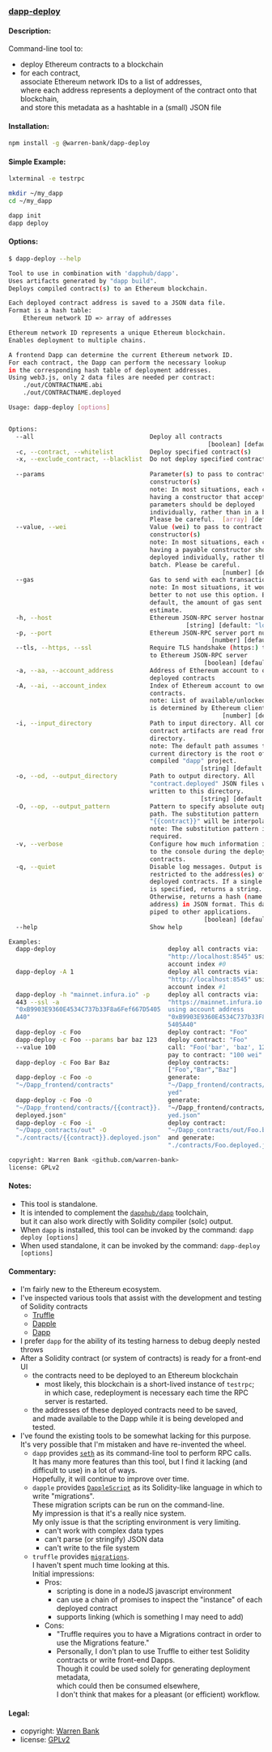 ### [dapp-deploy](https://github.com/warren-bank/dapp-deploy)

#### Description:

Command-line tool to:
* deploy Ethereum contracts to a blockchain
* for each contract,<br>
  associate Ethereum network IDs to a list of addresses,<br>
  where each address represents a deployment of the contract onto that blockchain,<br>
  and store this metadata as a hashtable in a (small) JSON file

#### Installation:

```bash
npm install -g @warren-bank/dapp-deploy
```

#### Simple Example:

```bash
lxterminal -e testrpc

mkdir ~/my_dapp
cd ~/my_dapp

dapp init
dapp deploy
```

#### Options:

```bash
$ dapp-deploy --help

Tool to use in combination with 'dapphub/dapp'.
Uses artifacts generated by "dapp build".
Deploys compiled contract(s) to an Ethereum blockchain.

Each deployed contract address is saved to a JSON data file.
Format is a hash table:
    Ethereum network ID => array of addresses

Ethereum network ID represents a unique Ethereum blockchain.
Enables deployment to multiple chains.

A frontend Dapp can determine the current Ethereum network ID.
For each contract, the Dapp can perform the necessary lookup
in the corresponding hash table of deployment addresses.
Using web3.js, only 2 data files are needed per contract:
    ./out/CONTRACTNAME.abi
    ./out/CONTRACTNAME.deployed

Usage: dapp-deploy [options]


Options:
  --all                                Deploy all contracts
                                                       [boolean] [default: true]
  -c, --contract, --whitelist          Deploy specified contract(s)      [array]
  -x, --exclude_contract, --blacklist  Do not deploy specified contract(s)
                                                                         [array]
  --params                             Parameter(s) to pass to contract
                                       constructor(s)
                                       note: In most situations, each contract
                                       having a constructor that accepts input
                                       parameters should be deployed
                                       individually, rather than in a batch.
                                       Please be careful.  [array] [default: []]
  --value, --wei                       Value (wei) to pass to contract
                                       constructor(s)
                                       note: In most situations, each contract
                                       having a payable constructor should be
                                       deployed individually, rather than in a
                                       batch. Please be careful.
                                                           [number] [default: 0]
  --gas                                Gas to send with each transaction
                                       note: In most situations, it would be
                                       better to not use this option. By
                                       default, the amount of gas sent is an
                                       estimate.                        [number]
  -h, --host                           Ethereum JSON-RPC server hostname
                                                 [string] [default: "localhost"]
  -p, --port                           Ethereum JSON-RPC server port number
                                                        [number] [default: 8545]
  --tls, --https, --ssl                Require TLS handshake (https:) to connect
                                       to Ethereum JSON-RPC server
                                                      [boolean] [default: false]
  -a, --aa, --account_address          Address of Ethereum account to own
                                       deployed contracts               [string]
  -A, --ai, --account_index            Index of Ethereum account to own deployed
                                       contracts.
                                       note: List of available/unlocked accounts
                                       is determined by Ethereum client.
                                                           [number] [default: 0]
  -i, --input_directory                Path to input directory. All compiled
                                       contract artifacts are read from this
                                       directory.
                                       note: The default path assumes that the
                                       current directory is the root of a
                                       compiled "dapp" project.
                                                     [string] [default: "./out"]
  -o, --od, --output_directory         Path to output directory. All
                                       "contract.deployed" JSON files will be
                                       written to this directory.
                                                     [string] [default: "./out"]
  -O, --op, --output_pattern           Pattern to specify absolute output file
                                       path. The substitution pattern
                                       "{{contract}}" will be interpolated.
                                       note: The substitution pattern is
                                       required.                        [string]
  -v, --verbose                        Configure how much information is logged
                                       to the console during the deployment of
                                       contracts.                        [count]
  -q, --quiet                          Disable log messages. Output is
                                       restricted to the address(es) of newly
                                       deployed contracts. If a single contract
                                       is specified, returns a string.
                                       Otherwise, returns a hash (name =>
                                       address) in JSON format. This data can be
                                       piped to other applications.
                                                      [boolean] [default: false]
  --help                               Show help                       [boolean]

Examples:
  dapp-deploy                               deploy all contracts via:
                                            "http://localhost:8545" using
                                            account index #0
  dapp-deploy -A 1                          deploy all contracts via:
                                            "http://localhost:8545" using
                                            account index #1
  dapp-deploy -h "mainnet.infura.io" -p     deploy all contracts via:
  443 --ssl -a                              "https://mainnet.infura.io:443"
  "0xB9903E9360E4534C737b33F8a6Fef667D5405  using account address
  A40"                                      "0xB9903E9360E4534C737b33F8a6Fef667D
                                            5405A40"
  dapp-deploy -c Foo                        deploy contract: "Foo"
  dapp-deploy -c Foo --params bar baz 123   deploy contract: "Foo"
  --value 100                               call: "Foo('bar', 'baz', 123)"
                                            pay to contract: "100 wei"
  dapp-deploy -c Foo Bar Baz                deploy contracts:
                                            ["Foo","Bar","Baz"]
  dapp-deploy -c Foo -o                     generate:
  "~/Dapp_frontend/contracts"               "~/Dapp_frontend/contracts/Foo.deplo
                                            yed"
  dapp-deploy -c Foo -O                     generate:
  "~/Dapp_frontend/contracts/{{contract}}.  "~/Dapp_frontend/contracts/Foo.deplo
  deployed.json"                            yed.json"
  dapp-deploy -c Foo -i                     deploy contract:
  "~/Dapp_contracts/out" -O                 "~/Dapp_contracts/out/Foo.bin"
  "./contracts/{{contract}}.deployed.json"  and generate:
                                            "./contracts/Foo.deployed.json"

copyright: Warren Bank <github.com/warren-bank>
license: GPLv2
```

#### Notes:

* This tool is standalone.
* It is intended to complement the [`dapphub/dapp`](https://github.com/dapphub/dapp) toolchain,<br>
  but it can also work directly with Solidity compiler (solc) output.
* When `dapp` is installed, this tool can be invoked by the command: `dapp deploy [options]`
* When used standalone, it can be invoked by the command: `dapp-deploy [options]`

#### Commentary:

* I'm fairly new to the Ethereum ecosystem.
* I've inspected various tools that assist with the development and testing of Solidity contracts
  * [Truffle](https://github.com/trufflesuite/truffle)
  * [Dapple](https://github.com/dapphub/dapple)
  * [Dapp](https://github.com/dapphub/dapp)
* I prefer `dapp` for the ability of its testing harness to debug deeply nested throws
* After a Solidity contract (or system of contracts) is ready for a front-end UI
  * the contracts need to be deployed to an Ethereum blockchain
    * most likely, this blockchain is a short-lived instance of `testrpc`;<br>
      in which case, redeployment is necessary each time the RPC server is restarted.
  * the addresses of these deployed contracts need to be saved,<br>
    and made available to the Dapp while it is being developed and tested.
* I've found the existing tools to be somewhat lacking for this purpose.<br>
  It's very possible that I'm mistaken and have re-invented the wheel.
  * `dapp` provides [`seth`](https://github.com/dapphub/seth) as its command-line tool to perform RPC calls.<br>
    It has many more features than this tool, but I find it lacking (and difficult to use) in a lot of ways.<br>
    Hopefully, it will continue to improve over time.
  * `dapple` provides [`DappleScript`](http://dapple.readthedocs.io/en/master/dapplescript/) as its Solidity-like language in which to write "migrations".<br>
    These migration scripts can be run on the command-line.<br>
    My impression is that it's a really nice system.<br>
    My only issue is that the scripting environment is very limiting.
    * can't work with complex data types
    * can't parse (or stringify) JSON data
    * can't write to the file system
  * `truffle` provides [`migrations`](http://truffleframework.com/docs/getting_started/migrations).<br>
    I haven't spent much time looking at this.<br>
    Initial impressions:
    * Pros:
      * scripting is done in a nodeJS javascript environment
      * can use a chain of promises to inspect the "instance" of each deployed contract
      * supports linking (which is something I may need to add)
    * Cons:
      * "Truffle requires you to have a Migrations contract in order to use the Migrations feature."
      * Personally, I don't plan to use Truffle to either test Solidity contracts or write front-end Dapps.<br>
        Though it could be used solely for generating deployment metadata,<br>
        which could then be consumed elsewhere,<br>
        I don't think that makes for a pleasant (or efficient) workflow.

#### Legal:

* copyright: [Warren Bank](https://github.com/warren-bank)
* license: [GPLv2](https://www.gnu.org/licenses/old-licenses/gpl-2.0.txt)
